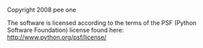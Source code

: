 Copyright 2008 pee one

The software is licensed according to the terms of the PSF (Python Software Foundation) license found here: http://www.python.org/psf/license/